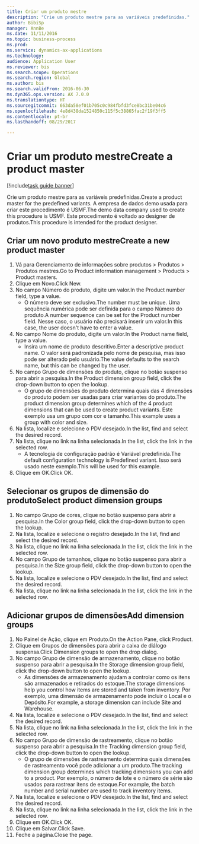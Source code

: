 ```yaml
--- 
title: Criar um produto mestre
description: "Crie um produto mestre para as variáveis predefinidas."
author: BibiSp
manager: AnnBe
ms.date: 11/11/2016
ms.topic: business-process
ms.prod: 
ms.service: dynamics-ax-applications
ms.technology: 
audience: Application User
ms.reviewer: bis
ms.search.scope: Operations
ms.search.region: Global
ms.author: bis
ms.search.validFrom: 2016-06-30
ms.dyn365.ops.version: AX 7.0.0
ms.translationtype: HT
ms.sourcegitcommit: 663da58ef01b705c0c984fbfd3fce8bc31be04c6
ms.openlocfilehash: 4e8d438da1524850c115f5c38865fac2f19f3ff5
ms.contentlocale: pt-br
ms.lasthandoff: 08/29/2017

---
```

# <a name="create-a-product-master"></a><span data-ttu-id="7617c-103">Criar um produto mestre</span><span class="sxs-lookup"><span data-stu-id="7617c-103">Create a product master</span></span>

[!include[task guide banner](../../includes/task-guide-banner.md)]

<span data-ttu-id="7617c-104">Crie um produto mestre para as variáveis predefinidas.</span><span class="sxs-lookup"><span data-stu-id="7617c-104">Create a product master for the predefined variants.</span></span> <span data-ttu-id="7617c-105">A empresa de dados demo usada para criar este procedimento é USMF.</span><span class="sxs-lookup"><span data-stu-id="7617c-105">The demo data company used to create this procedure is USMF.</span></span> <span data-ttu-id="7617c-106">Este procedimento é voltado ao designer de produtos.</span><span class="sxs-lookup"><span data-stu-id="7617c-106">This procedure is intended for the product designer.</span></span>


## <a name="create-a-new-product-master"></a><span data-ttu-id="7617c-107">Criar um novo produto mestre</span><span class="sxs-lookup"><span data-stu-id="7617c-107">Create a new product master</span></span>
1. <span data-ttu-id="7617c-108">Vá para Gerenciamento de informações sobre produtos > Produtos > Produtos mestres.</span><span class="sxs-lookup"><span data-stu-id="7617c-108">Go to Product information management > Products > Product masters.</span></span>
2. <span data-ttu-id="7617c-109">Clique em Novo.</span><span class="sxs-lookup"><span data-stu-id="7617c-109">Click New.</span></span>
3. <span data-ttu-id="7617c-110">No campo Número do produto, digite um valor.</span><span class="sxs-lookup"><span data-stu-id="7617c-110">In the Product number field, type a value.</span></span>
    * <span data-ttu-id="7617c-111">O número deve ser exclusivo.</span><span class="sxs-lookup"><span data-stu-id="7617c-111">The number must be unique.</span></span> <span data-ttu-id="7617c-112">Uma sequência numérica pode ser definida para o campo Número do produto.</span><span class="sxs-lookup"><span data-stu-id="7617c-112">A number sequence can be set for the Product number field.</span></span> <span data-ttu-id="7617c-113">Nesse caso, o usuário não precisará inserir um valor.</span><span class="sxs-lookup"><span data-stu-id="7617c-113">In this case, the user doesn't have to enter a value.</span></span>  
4. <span data-ttu-id="7617c-114">No campo Nome do produto, digite um valor.</span><span class="sxs-lookup"><span data-stu-id="7617c-114">In the Product name field, type a value.</span></span>
    * <span data-ttu-id="7617c-115">Insira um nome de produto descritivo.</span><span class="sxs-lookup"><span data-stu-id="7617c-115">Enter a descriptive product name.</span></span> <span data-ttu-id="7617c-116">O valor será padronizada pelo nome de pesquisa, mas isso pode ser alterado pelo usuário.</span><span class="sxs-lookup"><span data-stu-id="7617c-116">The value defaults to the search name, but this can be changed by the user.</span></span>  
5. <span data-ttu-id="7617c-117">No campo Grupo de dimensões do produto, clique no botão suspenso para abrir a pesquisa.</span><span class="sxs-lookup"><span data-stu-id="7617c-117">In the Product dimension group field, click the drop-down button to open the lookup.</span></span>
    * <span data-ttu-id="7617c-118">O grupo de dimensões do produto determina quais das 4 dimensões do produto podem ser usadas para criar variantes do produto.</span><span class="sxs-lookup"><span data-stu-id="7617c-118">The product dimension group determines which of the 4 product dimensions that can be used to create product variants.</span></span> <span data-ttu-id="7617c-119">Este exemplo usa um grupo com cor e tamanho.</span><span class="sxs-lookup"><span data-stu-id="7617c-119">This example uses a group with color and size.</span></span>  
6. <span data-ttu-id="7617c-120">Na lista, localize e selecione o PDV desejado.</span><span class="sxs-lookup"><span data-stu-id="7617c-120">In the list, find and select the desired record.</span></span>
7. <span data-ttu-id="7617c-121">Na lista, clique no link na linha selecionada.</span><span class="sxs-lookup"><span data-stu-id="7617c-121">In the list, click the link in the selected row.</span></span>
    * <span data-ttu-id="7617c-122">A tecnologia de configuração padrão é Variável predefinida.</span><span class="sxs-lookup"><span data-stu-id="7617c-122">The default configuration technology is Predefined variant.</span></span> <span data-ttu-id="7617c-123">Isso será usado neste exemplo.</span><span class="sxs-lookup"><span data-stu-id="7617c-123">This will be used for this example.</span></span>  
8. <span data-ttu-id="7617c-124">Clique em OK.</span><span class="sxs-lookup"><span data-stu-id="7617c-124">Click OK.</span></span>

## <a name="select-product-dimension-groups"></a><span data-ttu-id="7617c-125">Selecionar os grupos de dimensão do produto</span><span class="sxs-lookup"><span data-stu-id="7617c-125">Select product dimension groups</span></span>
1. <span data-ttu-id="7617c-126">No campo Grupo de cores, clique no botão suspenso para abrir a pesquisa.</span><span class="sxs-lookup"><span data-stu-id="7617c-126">In the Color group field, click the drop-down button to open the lookup.</span></span>
2. <span data-ttu-id="7617c-127">Na lista, localize e selecione o registro desejado.</span><span class="sxs-lookup"><span data-stu-id="7617c-127">In the list, find and select the desired record.</span></span>
3. <span data-ttu-id="7617c-128">Na lista, clique no link na linha selecionada.</span><span class="sxs-lookup"><span data-stu-id="7617c-128">In the list, click the link in the selected row.</span></span>
4. <span data-ttu-id="7617c-129">No campo Grupo de tamanhos, clique no botão suspenso para abrir a pesquisa.</span><span class="sxs-lookup"><span data-stu-id="7617c-129">In the Size group field, click the drop-down button to open the lookup.</span></span>
5. <span data-ttu-id="7617c-130">Na lista, localize e selecione o PDV desejado.</span><span class="sxs-lookup"><span data-stu-id="7617c-130">In the list, find and select the desired record.</span></span>
6. <span data-ttu-id="7617c-131">Na lista, clique no link na linha selecionada.</span><span class="sxs-lookup"><span data-stu-id="7617c-131">In the list, click the link in the selected row.</span></span>

## <a name="add-dimension-groups"></a><span data-ttu-id="7617c-132">Adicionar grupos de dimensões</span><span class="sxs-lookup"><span data-stu-id="7617c-132">Add dimension groups</span></span>
1. <span data-ttu-id="7617c-133">No Painel de Ação, clique em Produto.</span><span class="sxs-lookup"><span data-stu-id="7617c-133">On the Action Pane, click Product.</span></span>
2. <span data-ttu-id="7617c-134">Clique em Grupos de dimensões para abrir a caixa de diálogo suspensa.</span><span class="sxs-lookup"><span data-stu-id="7617c-134">Click Dimension groups to open the drop dialog.</span></span>
3. <span data-ttu-id="7617c-135">No campo Grupo de dimensão de armazenamento, clique no botão suspenso para abrir a pesquisa.</span><span class="sxs-lookup"><span data-stu-id="7617c-135">In the Storage dimension group field, click the drop-down button to open the lookup.</span></span>
    * <span data-ttu-id="7617c-136">As dimensões de armazenamento ajudam a controlar como os itens são armazenados e retirados do estoque.</span><span class="sxs-lookup"><span data-stu-id="7617c-136">The storage dimensions help you control how items are stored and taken from inventory.</span></span> <span data-ttu-id="7617c-137">Por exemplo, uma dimensão de armazenamento pode incluir o Local e o Depósito.</span><span class="sxs-lookup"><span data-stu-id="7617c-137">For example, a storage dimension can include Site and Warehouse.</span></span>  
4. <span data-ttu-id="7617c-138">Na lista, localize e selecione o PDV desejado.</span><span class="sxs-lookup"><span data-stu-id="7617c-138">In the list, find and select the desired record.</span></span>
5. <span data-ttu-id="7617c-139">Na lista, clique no link na linha selecionada.</span><span class="sxs-lookup"><span data-stu-id="7617c-139">In the list, click the link in the selected row.</span></span>
6. <span data-ttu-id="7617c-140">No campo Grupo de dimensão de rastreamento, clique no botão suspenso para abrir a pesquisa.</span><span class="sxs-lookup"><span data-stu-id="7617c-140">In the Tracking dimension group field, click the drop-down button to open the lookup.</span></span>
    * <span data-ttu-id="7617c-141">O grupo de dimensões de rastreamento determina quais dimensões de rastreamento você pode adicionar a um produto.</span><span class="sxs-lookup"><span data-stu-id="7617c-141">The tracking dimension group determines which tracking dimensions you can add to a product.</span></span> <span data-ttu-id="7617c-142">Por exemplo, o número de lote e o número de série são usados para rastrear itens de estoque.</span><span class="sxs-lookup"><span data-stu-id="7617c-142">For example, the batch number and serial number are used to track inventory items.</span></span>  
7. <span data-ttu-id="7617c-143">Na lista, localize e selecione o PDV desejado.</span><span class="sxs-lookup"><span data-stu-id="7617c-143">In the list, find and select the desired record.</span></span>
8. <span data-ttu-id="7617c-144">Na lista, clique no link na linha selecionada.</span><span class="sxs-lookup"><span data-stu-id="7617c-144">In the list, click the link in the selected row.</span></span>
9. <span data-ttu-id="7617c-145">Clique em OK.</span><span class="sxs-lookup"><span data-stu-id="7617c-145">Click OK.</span></span>
10. <span data-ttu-id="7617c-146">Clique em Salvar.</span><span class="sxs-lookup"><span data-stu-id="7617c-146">Click Save.</span></span>
11. <span data-ttu-id="7617c-147">Feche a página.</span><span class="sxs-lookup"><span data-stu-id="7617c-147">Close the page.</span></span>


